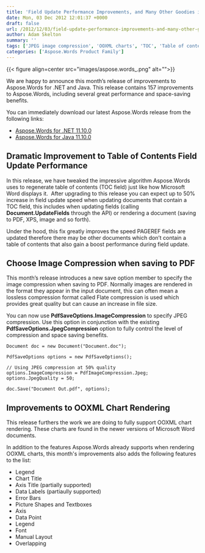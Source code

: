 ```yaml
---
title: 'Field Update Performance Improvements, and Many Other Goodies in Aspose.Words 11.10.0'
date: Mon, 03 Dec 2012 12:01:37 +0000
draft: false
url: /2012/12/03/field-update-performance-improvements-and-many-other-goodies-in-aspose.words-11.10.0/
author: Adam Skelton
summary: ''
tags: ['JPEG image compression', 'OOXML charts', 'TOC', 'Table of contents', 'field update', 'performance']
categories: ['Aspose.Words Product Family']
---
```




{{< figure align=center src="images/aspose.words_.png" alt="">}}


We are happy to announce this month’s release of improvements to Aspose.Words for .NET and Java. This release contains 157 improvements to Aspose.Words, including several great performance and space-saving benefits.

You can immediately download our latest Aspose.Words release from the following links:

*   [Aspose.Words for .NET 11.10.0][1]
*   [Aspose.Words for Java 11.10.0][2]

## Dramatic Improvement to Table of Contents Field Update Performance

In this release, we have tweaked the impressive algorithm Aspose.Words uses to regenerate table of contents (TOC field) just like how Microsoft Word displays it.  After upgrading to this release you can expect up to 50% increase in field update speed when updating documents that contain a TOC field, this includes when updating fields (calling **Document.UpdateFields** through the API) or rendering a document (saving to PDF, XPS, image and so forth).

Under the hood, this fix greatly improves the speed PAGEREF fields are updated therefore there may be other documents which don’t contain a table of contents that also gain a boost performance during field update.

## Choose Image Compression when saving to PDF

This month’s release introduces a new save option member to specify the image compression when saving to PDF. Normally images are rendered in the format they appear in the input document, this can often mean a lossless compression format called Flate compression is used which provides great quality but can cause an increase in file size.

You can now use **PdfSaveOptions.ImageCompression** to specify JPEG compression. Use this option in conjunction with the existing **PdfSaveOptions.JpegCompression** option to fully control the level of compression and space saving benefits.

```
Document doc = new Document("Document.doc");

PdfSaveOptions options = new PdfSaveOptions();

// Using JPEG compression at 50% quality
options.ImageCompression = PdfImageCompression.Jpeg;
options.JpegQuality = 50;

doc.Save("Document Out.pdf", options);
```

## Improvements to OOXML Chart Rendering

This release furthers the work we are doing to fully support OOXML chart rendering. These charts are found in the newer versions of Microsoft Word documents.

In addition to the features Aspose.Words already supports when rendering OOXML charts, this month's improvements also adds the following features to the list:

*   Legend
*   Chart Title
*   Axis Title (partially supported)
*   Data Labels (partiaully supported)
*   Error Bars
*   Picture Shapes and Textboxes
*   Axis
*   Data Point
*   Legend
*   Font
*   Manual Layout
*   Overlapping




[1]: https://downloads.aspose.com/words/net
[2]: https://downloads.aspose.com/words/java




